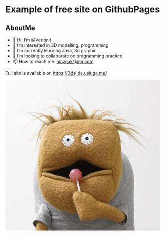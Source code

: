 # Example of free site on GithubPages
## AboutMe

- 👋 Hi, I’m @Verionit
- 👀 I’m interested in 3D modelling, programming
- 🌱 I’m currently learning Java, 3d graphic
- 💞️ I’m looking to collaborate on programming practice
- 📫 How to reach me: ninznak@me.com

Full site is available on https://3dslide.usluga.me/

![SomePortrait](https://github.com/Verionit/ForPagesAboutMe/blob/main/orig.jpeg)
